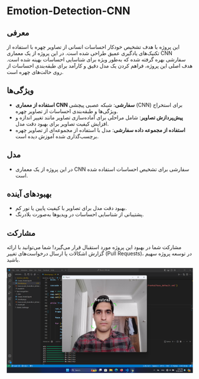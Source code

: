 # Emotion-Detection-CNN

## معرفی

این پروژه با هدف تشخیص خودکار احساسات انسانی از تصاویر چهره با استفاده از تکنیک‌های یادگیری عمیق طراحی شده است. در این پروژه از یک معماری CNN سفارشی بهره گرفته شده که به‌طور ویژه برای شناسایی احساسات بهینه شده است. هدف اصلی این پروژه، فراهم کردن یک مدل دقیق و کارآمد برای طبقه‌بندی احساسات از روی حالت‌های چهره است.

## ویژگی‌ها

- **استفاده از معماری CNN سفارشی**: شبکه عصبی پیچشی (CNN) برای استخراج ویژگی‌ها و طبقه‌بندی احساسات از تصاویر چهره.
- **پیش‌پردازش تصاویر**: شامل مراحلی برای آماده‌سازی تصاویر مانند تغییر اندازه و افزایش کیفیت تصاویر برای بهبود دقت مدل.
- **استفاده از مجموعه داده سفارشی**: مدل با استفاده از مجموعه‌ای از تصاویر چهره برچسب‌گذاری شده آموزش دیده است.

## مدل

- در این پروژه از یک معماری CNN سفارشی برای تشخیص احساسات استفاده شده است.

## بهبودهای آینده

- بهبود دقت مدل برای تصاویر با کیفیت پایین یا نور کم.
- پشتیبانی از شناسایی احساسات در ویدیوها به‌صورت بلادرنگ.

## مشارکت

مشارکت شما در بهبود این پروژه مورد استقبال قرار می‌گیرد! شما می‌توانید با ارائه گزارش اشکالات یا ارسال درخواست‌های تغییر (Pull Requests)، در توسعه پروژه سهیم باشید.

![Digtal-clock](https://github.com/MMD1426/Emotion-Detection-CNN/blob/main/Screenshot.png)
